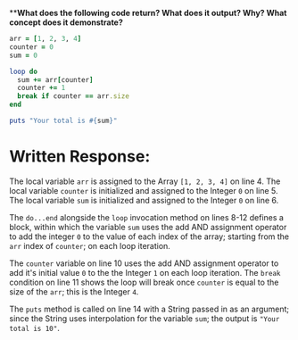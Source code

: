 ****What does the following code return? What does it output? Why? What concept does it demonstrate?**

```ruby
arr = [1, 2, 3, 4]
counter = 0
sum = 0

loop do
  sum += arr[counter]
  counter += 1
  break if counter == arr.size
end

puts "Your total is #{sum}"
```

# Written Response:

The local variable `arr` is assigned to the Array `[1, 2, 3, 4]` on line 4. The local variable `counter` is initialized and assigned to the Integer `0` on line 5. The local variable `sum` is initialized and assigned to the Integer `0` on line 6.

The `do...end` alongside the `loop` invocation method on lines 8-12 defines a block, within which the variable `sum` uses the add AND assignment operator to add the integer `0` to the value of each index of the array; starting from the `arr` index of `counter`; on each loop iteration.

The `counter` variable on line 10 uses the add AND assignment operator to add it's initial value `0` to the the Integer `1` on each loop iteration. The `break` condition on line 11 shows the loop will break once `counter` is equal to the size of the `arr`; this is the Integer `4`.

The `puts` method is called on line 14 with a String passed in as an argument; since the String uses interpolation for the variable `sum`; the output is `"Your total is 10"`. 

